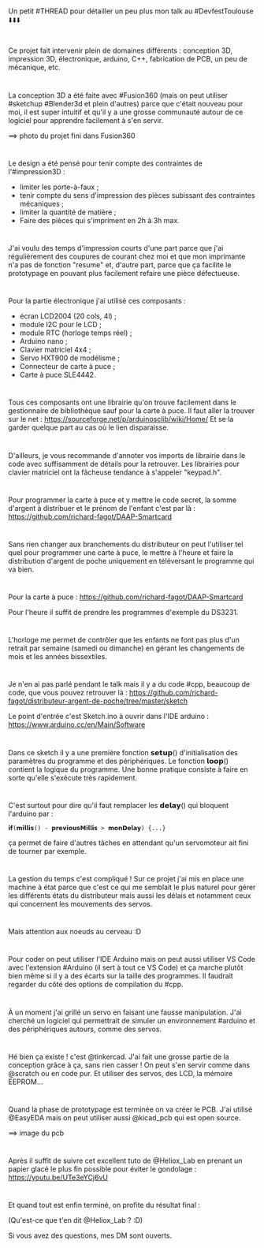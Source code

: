 #

Un petit #THREAD pour détailler un peu plus mon talk au #DevfestToulouse
⬇️⬇️⬇️


#

Ce projet fait intervenir plein de domaines différents : conception 3D, impression 3D, électronique, arduino, C++, fabrication de PCB, un peu de mécanique, etc.

#

La conception 3D a été faite avec #Fusion360 (mais on peut utiliser #sketchup #Blender3d et plein d'autres) parce que c'était nouveau pour moi, il est super intuitif et qu'il y a une grosse communauté autour de ce logiciel pour apprendre facilement à s'en servir.

==> photo du projet fini dans Fusion360

#

Le design a été pensé pour tenir compte des contraintes de l'#impression3D :
- limiter les porte-à-faux ;
- tenir compte du sens d'impression des pièces subissant des contraintes mécaniques ;
- limiter la quantité de matière ;
- Faire des pièces qui s'impriment en 2h à 3h max.

#

J'ai voulu des temps d'impression courts d'une part parce que j'ai régulièrement des coupures de courant chez moi et que mon imprimante n'a pas de fonction "resume" et, d'autre part, parce que ça facilite le prototypage en pouvant plus facilement refaire une pièce défectueuse.

#

Pour la partie électronique j'ai utilisé ces composants :
- écran LCD2004 (20 cols, 4l) ;
- module I2C pour le LCD ;
- module RTC (horloge temps réel) ;
- Arduino nano ;
- Clavier matriciel 4x4 ;
- Servo HXT900 de modélisme ;
- Connecteur de carte à puce ;
- Carte à puce SLE4442.

#

Tous ces composants ont une librairie qu'on trouve facilement dans le gestionnaire de bibliothèque sauf pour la carte à puce. Il faut aller la trouver sur le net : https://sourceforge.net/p/arduinosclib/wiki/Home/
Et se la garder quelque part au cas où le lien disparaisse.

#

D'ailleurs, je vous recommande d'annoter vos imports de librairie dans le code avec suffisamment de détails pour la retrouver. Les librairies pour clavier matriciel ont la fâcheuse tendance à s'appeler "keypad.h".


#

Pour programmer la carte à puce et y mettre le code secret, la somme d'argent à distribuer et le prénom de l'enfant c'est par là : https://github.com/richard-fagot/DAAP-Smartcard

#

Sans rien changer aux branchements du distributeur on peut l'utiliser tel quel pour programmer une carte à puce, le mettre à l'heure et faire la distribution d'argent de poche uniquement en téléversant le programme qui va bien.

#

Pour la carte à puce : https://github.com/richard-fagot/DAAP-Smartcard

Pour l'heure il suffit de prendre les programmes d'exemple du DS3231.

#

L'horloge me permet de contrôler que les enfants ne font pas plus d'un retrait par semaine (samedi ou dimanche) en gérant les changements de mois et les années bissextiles.

#

Je n'en ai pas parlé pendant le talk mais il y a du code #cpp, beaucoup de code, que vous pouvez retrouver là : https://github.com/richard-fagot/distributeur-argent-de-poche/tree/master/sketch

Le point d'entrée c'est Sketch.ino à ouvrir dans l'IDE arduino : https://www.arduino.cc/en/Main/Software

#

Dans ce sketch il y a une première fonction 𝘀𝗲𝘁𝘂𝗽() d'initialisation des paramètres du programme et des périphériques. Le fonction 𝗹𝗼𝗼𝗽() contient la logique du programme. Une bonne pratique consiste à faire en sorte qu'elle s'exécute très rapidement.

#

C'est surtout pour dire qu'il faut remplacer les 𝗱𝗲𝗹𝗮𝘆() qui bloquent l'arduino par :

	𝗶𝗳(𝗺𝗶𝗹𝗹𝗶𝘀() - 𝗽𝗿𝗲𝘃𝗶𝗼𝘂𝘀𝗠𝗶𝗹𝗹𝗶𝘀 > 𝗺𝗼𝗻𝗗𝗲𝗹𝗮𝘆) {...}

ça permet de faire d'autres tâches en attendant qu'un servomoteur ait fini de tourner par exemple.

#

La gestion du temps c'est compliqué ! Sur ce projet j'ai mis en place une machine à état parce que c'est ce qui me semblait le plus naturel pour gérer les différents états du distributeur mais aussi les délais et notamment ceux qui concernent les mouvements des servos.


#

Mais attention aux noeuds au cerveau :D

#

Pour coder on peut utiliser l'IDE Arduino mais on peut aussi utiliser VS Code avec l'extension #Arduino (il sert à tout ce VS Code) et ça marche plutôt bien même si il y a des écarts sur la taille des programmes. Il faudrait regarder du côté des options de compilation du #cpp.

#

À un moment j'ai grillé un servo en faisant une fausse manipulation. J'ai cherché un logiciel qui permettrait de simuler un environnement #arduino et des périphériques autours, comme des servos.


#

Hé bien ça existe ! c'est @tinkercad. J'ai fait une grosse partie de la conception grâce à ça, sans rien casser ! On peut s'en servir comme dans @scratch ou en code pur. Et utiliser des servos, des LCD, la mémoire EEPROM...

#

Quand la phase de prototypage est terminée on va créer le PCB. J'ai utilisé @EasyEDA mais on peut utiliser aussi @kicad_pcb qui est open source.

==> image du pcb


#

Après il suffit de suivre cet excellent tuto de @Heliox_Lab en prenant un papier glacé le plus fin possible pour éviter le gondolage : https://youtu.be/UTe3eYCj6vU


#

Et quand tout est enfin terminé, on profite du résultat final :

(Qu'est-ce que t'en dit @Heliox_Lab ? :D)

Si vous avez des questions, mes DM sont ouverts.
